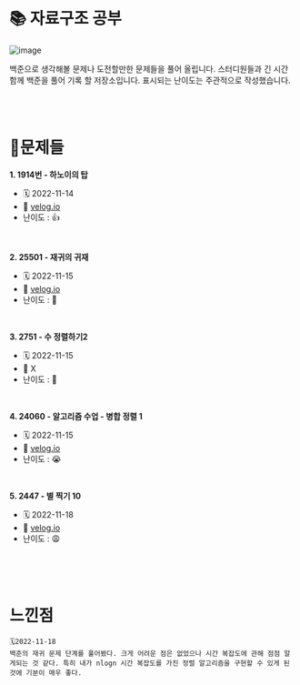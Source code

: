 # 📚 자료구조 공부


![image](https://user-images.githubusercontent.com/54374610/201656670-66cc11ae-1ffd-4aa4-8c63-a8803d385eef.png)


백준으로 생각해볼 문제나 도전할만한 문제들을 풀어 올립니다. 스터디원들과 긴 시간 함께 백준을 풀어 기록 할 저장소입니다. 표시되는 난이도는 주관적으로 작성했습니다.

<br>
<br>
<!-- ======================================================= -->

# **💯문제들**

**1. 1914번 - 하노이의 탑**
* 🗓 2022-11-14 
* 🔗 [velog.io](https://velog.io/@joch2712/%EB%B0%B1%EC%A4%80-1914%EB%B2%88-%ED%95%98%EB%85%B8%EC%9D%B4%EC%9D%98-%ED%83%91)
* 난이도 : 👍

<br>

**2. 25501 - 재귀의 귀재**
* 🗓 2022-11-15
* 🔗 [velog.io](https://velog.io/@joch2712/%EB%B0%B1%EC%A4%80-25501%EB%B2%88-%EC%9E%AC%EA%B7%80%EC%9D%98-%EA%B7%80%EC%9E%AC)
* 난이도 : 🫠

<br> 

**3. 2751 - 수 정렬하기2**
* 🗓 2022-11-15
* 🔗 X
* 난이도 : 🤔

<br> 

**4. 24060 - 알고리즘 수업 - 병합 정렬 1**
* 🗓 2022-11-15
* 🔗 [velog.io](https://velog.io/@joch2712/%EB%B0%B1%EC%A4%80-24060%EB%B2%88-%EC%95%8C%EA%B3%A0%EB%A6%AC%EC%A6%98-%EC%88%98%EC%97%85-%EB%B3%91%ED%95%A9-%EC%A0%95%EB%A0%AC-1)
* 난이도 : 😭

<br> 

**5. 2447 - 별 찍기 10**
* 🗓 2022-11-18
* 🔗 [velog.io](https://velog.io/@joch2712/4.-%EB%B0%B1%EC%A4%80-2447%EB%B2%88-%EB%B3%84%EC%B0%8D%EA%B8%B0-10)
* 난이도 : 😩

<br> 


<!-- 아래 내용 복붙 해서 사용
**번호. 문제번호 - 문제 이름**
* 🗓 2022-11-18
* 🔗 [velog.io](링크)
* 난이도 : 

<br> 
-->


<!-- ======================================================= -->
<br>
<br>


# 느낀점
    🗓2022-11-18
    백준의 재귀 문제 단계를 풀어봤다. 크게 어려운 점은 없었으나 시간 복잡도에 관해 점점 알게되는 것 같다. 특히 내가 nlogn 시간 복잡도를 가진 정렬 알고리즘을 구현할 수 있게 된 것에 기분이 매우 좋다.
